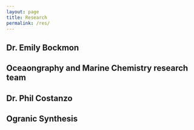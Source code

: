 ```yaml
---
layout: page
title: Research
permalink: /res/
---
```


Dr. Emily Bockmon
---
Oceaongraphy and Marine Chemistry research team
---
Dr. Phil Costanzo
---
Ogranic Synthesis
---

